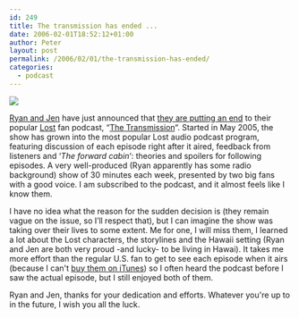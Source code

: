 ```yaml
---
id: 249
title: The transmission has ended ...
date: 2006-02-01T18:52:12+01:00
author: Peter
layout: post
permalink: /2006/02/01/the-transmission-has-ended/
categories:
  - podcast
---
```

![](http://static.flickr.com/26/66175238_9eb0549329.jpg)

[Ryan and Jen](http://www.hawaiiup.com/) have just announced that [they are putting an end](http://www.hawaiiup.com/lost/2006/01/30/trans-2006-01-31-aloha/) to their popular [Lost](http://abc.go.com/primetime/lost/) fan podcast, &#8220;[The Transmission](http://www.hawaiiup.com/lost/)&#8220;. Started in May 2005, the show has grown into the most popular Lost audio podcast program, featuring discussion of each episode right after it aired, feedback from listeners and &#8216;_The forward cabin_&#8216;: theories and spoilers for following episodes. A very well-produced (Ryan apparently has some radio background) show of 30 minutes each week, presented by two big fans with a good voice. I am subscribed to the podcast, and it almost feels like I know them.

I have no idea what the reason for the sudden decision is (they remain vague on the issue, so I&#8217;ll respect that), but I can imagine the show was taking over their lives to some extent. Me for one, I will miss them, I learned a lot about the Lost characters, the storylines and the Hawaii setting (Ryan and Jen are both very proud -and lucky- to be living in Hawai). It takes me more effort than the regular U.S. fan to get to see each episode when it airs (because I can't [buy them on iTunes](/2005/10/lost-in-itunes-good-and-bad-news)) so I often heard the podcast before I saw the actual episode, but I still enjoyed both of them.

Ryan and Jen, thanks for your dedication and efforts. Whatever you're up to in the future, I wish you all the luck.
